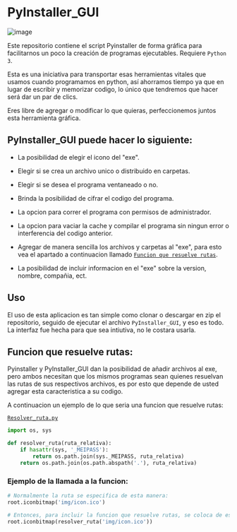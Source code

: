 # PyInstaller_GUI
![image](lib/icon.ico)

Este repositorio contiene el script Pyinstaller de forma gráfica para facilitarnos un poco la creación de programas ejecutables. Requiere `Python 3`.

Esta es una iniciativa para transportar esas herramientas vitales que usamos cuando programamos en python, así ahorramos tiempo ya que en lugar de escribir y memorizar codigo, lo único que tendremos que hacer será dar un par de clics.

Eres libre de agregar o modificar lo que quieras, perfeccionemos juntos esta herramienta gráfica.

## PyInstaller_GUI puede hacer lo siguiente:

* La posibilidad de elegir el icono del "exe".

* Elegir si se crea un archivo unico o distribuido en carpetas.

* Elegir si se desea el programa ventaneado o no.

* Brinda la posibilidad de cifrar el codigo del programa.

* La opcion para correr el programa con permisos de administrador.

* La opcion para vaciar la cache y compilar el programa sin ningun error o interferencia del codigo anterior.

* Agregar de manera sencilla los archivos y carpetas al "exe", para esto vea el apartado a continuacion llamado [`Funcion que resuelve rutas`](https://github.com/anewri32/PyInstaller_GUI#funcion-que-resuelve-rutas).

* La posibilidad de incluir informacion en el "exe" sobre la version, nombre, compañia, ect.


## Uso

El uso de esta aplicacion es tan simple como clonar o descargar en zip el repositorio, seguido de ejecutar el archivo `PyInstaller_GUI`, y eso es todo. La interfaz fue hecha para que sea intiutiva, no le costara usarla.


## Funcion que resuelve rutas:

Pyinstaller y PyInstaller_GUI dan la posibilidad de añadir archivos al exe, pero ambos necesitan que los mismos programas sean quienes resuelvan las rutas de sus respectivos archivos, es por esto que depende de usted agregar esta caracteristica a su codigo.

A continuacion un ejemplo de lo que seria una funcion que resuelve rutas:


[`Resolver_ruta.py`](https://github.com/anewri32/PyInstaller_GUI/blob/main/Resolver_ruta.py)
```py
import os, sys

def resolver_ruta(ruta_relativa):
    if hasattr(sys, '_MEIPASS'):
        return os.path.join(sys._MEIPASS, ruta_relativa)
    return os.path.join(os.path.abspath('.'), ruta_relativa)
```
### Ejemplo de la llamada a la funcion:
```py
# Normalmente la ruta se especifica de esta manera:
root.iconbitmap('img/icon.ico')

# Entonces, para incluir la funcion que resuelve rutas, se coloca de esta manera:
root.iconbitmap(resolver_ruta('img/icon.ico'))    
```
